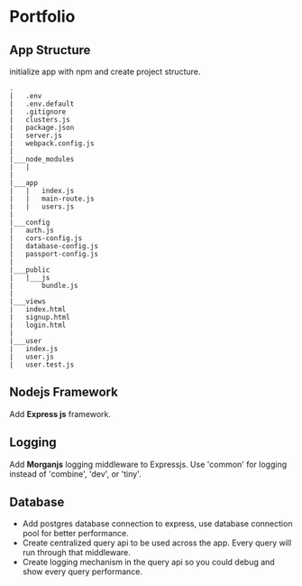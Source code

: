 # Portfolio

## App Structure
initialize app with npm and create project structure.
````
.
|	.env
|   .env.default
|   .gitignore
|   clusters.js
|   package.json
|   server.js
|   webpack.config.js
|
|___node_modules
|   |
|
|___app
|   |   index.js
|   |   main-route.js
|   |   users.js
|
|___config
|   auth.js
|   cors-config.js
|   database-config.js
|   passport-config.js
|
|___public
|   |___js
|       bundle.js
|
|___views
|   index.html
|   signup.html
|   login.html
|
|___user
|   index.js
|   user.js
|   user.test.js
````


## Nodejs Framework
Add **Express js** framework.

## Logging
Add **Morganjs** logging middleware to Expressjs. Use 'common' for logging instead of 'combine', 'dev', or 'tiny'.

## Database
* Add postgres database connection to express, use database connection pool for better performance.
* Create centralized query api to be used across the app. Every query will run through that middleware.
* Create logging mechanism in the query api so you could debug and show every query performance.
